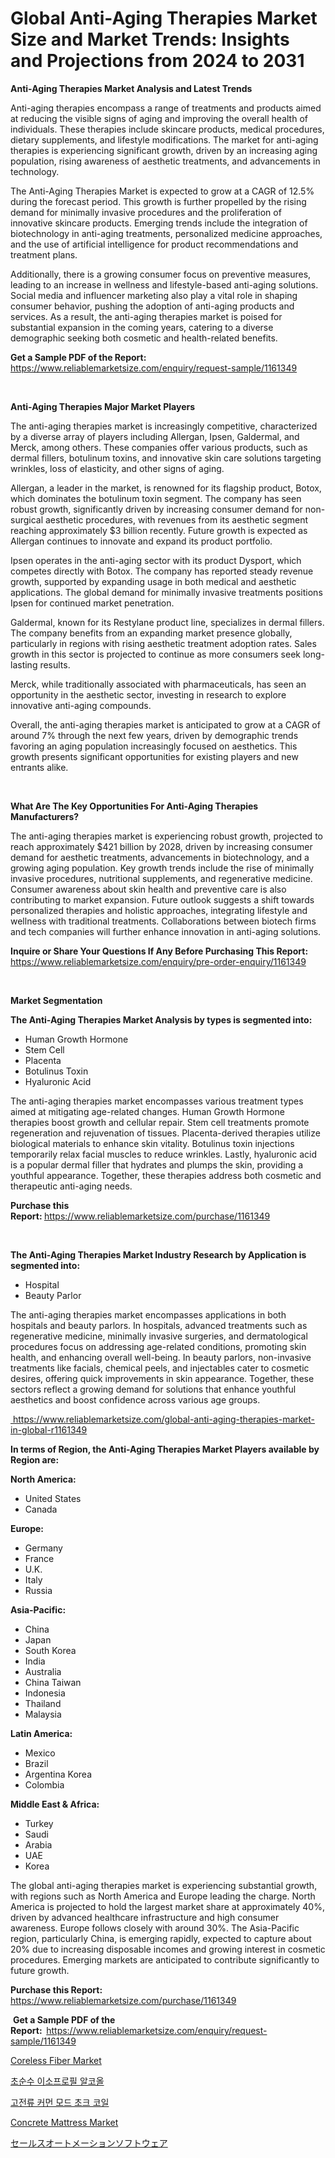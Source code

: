 <p><h1>Global Anti-Aging Therapies Market Size and Market Trends: Insights and Projections from 2024 to 2031</h1></p><p><strong>Anti-Aging Therapies Market Analysis and Latest Trends</strong></p>
<p><p>Anti-aging therapies encompass a range of treatments and products aimed at reducing the visible signs of aging and improving the overall health of individuals. These therapies include skincare products, medical procedures, dietary supplements, and lifestyle modifications. The market for anti-aging therapies is experiencing significant growth, driven by an increasing aging population, rising awareness of aesthetic treatments, and advancements in technology.</p><p>The Anti-Aging Therapies Market is expected to grow at a CAGR of 12.5% during the forecast period. This growth is further propelled by the rising demand for minimally invasive procedures and the proliferation of innovative skincare products. Emerging trends include the integration of biotechnology in anti-aging treatments, personalized medicine approaches, and the use of artificial intelligence for product recommendations and treatment plans.</p><p>Additionally, there is a growing consumer focus on preventive measures, leading to an increase in wellness and lifestyle-based anti-aging solutions. Social media and influencer marketing also play a vital role in shaping consumer behavior, pushing the adoption of anti-aging products and services. As a result, the anti-aging therapies market is poised for substantial expansion in the coming years, catering to a diverse demographic seeking both cosmetic and health-related benefits.</p></p>
<p><strong>Get a Sample PDF of the Report:&nbsp;</strong> <a href="https://www.reliablemarketsize.com/enquiry/request-sample/1161349">https://www.reliablemarketsize.com/enquiry/request-sample/1161349</a></p>
<p>&nbsp;</p>
<p><strong>Anti-Aging Therapies Major Market Players</strong></p>
<p><p>The anti-aging therapies market is increasingly competitive, characterized by a diverse array of players including Allergan, Ipsen, Galdermal, and Merck, among others. These companies offer various products, such as dermal fillers, botulinum toxins, and innovative skin care solutions targeting wrinkles, loss of elasticity, and other signs of aging.</p><p>Allergan, a leader in the market, is renowned for its flagship product, Botox, which dominates the botulinum toxin segment. The company has seen robust growth, significantly driven by increasing consumer demand for non-surgical aesthetic procedures, with revenues from its aesthetic segment reaching approximately $3 billion recently. Future growth is expected as Allergan continues to innovate and expand its product portfolio.</p><p>Ipsen operates in the anti-aging sector with its product Dysport, which competes directly with Botox. The company has reported steady revenue growth, supported by expanding usage in both medical and aesthetic applications. The global demand for minimally invasive treatments positions Ipsen for continued market penetration.</p><p>Galdermal, known for its Restylane product line, specializes in dermal fillers. The company benefits from an expanding market presence globally, particularly in regions with rising aesthetic treatment adoption rates. Sales growth in this sector is projected to continue as more consumers seek long-lasting results.</p><p>Merck, while traditionally associated with pharmaceuticals, has seen an opportunity in the aesthetic sector, investing in research to explore innovative anti-aging compounds. </p><p>Overall, the anti-aging therapies market is anticipated to grow at a CAGR of around 7% through the next few years, driven by demographic trends favoring an aging population increasingly focused on aesthetics. This growth presents significant opportunities for existing players and new entrants alike.</p></p>
<p>&nbsp;</p>
<p><strong>What Are The Key Opportunities For Anti-Aging Therapies Manufacturers?</strong></p>
<p><p>The anti-aging therapies market is experiencing robust growth, projected to reach approximately $421 billion by 2028, driven by increasing consumer demand for aesthetic treatments, advancements in biotechnology, and a growing aging population. Key growth trends include the rise of minimally invasive procedures, nutritional supplements, and regenerative medicine. Consumer awareness about skin health and preventive care is also contributing to market expansion. Future outlook suggests a shift towards personalized therapies and holistic approaches, integrating lifestyle and wellness with traditional treatments. Collaborations between biotech firms and tech companies will further enhance innovation in anti-aging solutions.</p></p>
<p><strong>Inquire or Share Your Questions If Any Before Purchasing This Report:</strong> <a href="https://www.reliablemarketsize.com/enquiry/pre-order-enquiry/1161349">https://www.reliablemarketsize.com/enquiry/pre-order-enquiry/1161349</a></p>
<p>&nbsp;</p>
<p><strong>Market Segmentation</strong></p>
<p><strong>The Anti-Aging Therapies Market Analysis by types is segmented into:</strong></p>
<p><ul><li>Human Growth Hormone</li><li>Stem Cell</li><li>Placenta</li><li>Botulinus Toxin</li><li>Hyaluronic Acid</li></ul></p>
<p><p>The anti-aging therapies market encompasses various treatment types aimed at mitigating age-related changes. Human Growth Hormone therapies boost growth and cellular repair. Stem cell treatments promote regeneration and rejuvenation of tissues. Placenta-derived therapies utilize biological materials to enhance skin vitality. Botulinus toxin injections temporarily relax facial muscles to reduce wrinkles. Lastly, hyaluronic acid is a popular dermal filler that hydrates and plumps the skin, providing a youthful appearance. Together, these therapies address both cosmetic and therapeutic anti-aging needs.</p></p>
<p><strong>Purchase this Report:&nbsp;</strong><a href="https://www.reliablemarketsize.com/purchase/1161349">https://www.reliablemarketsize.com/purchase/1161349</a></p>
<p>&nbsp;</p>
<p><strong>The Anti-Aging Therapies Market Industry Research by Application is segmented into:</strong></p>
<p><ul><li>Hospital</li><li>Beauty Parlor</li></ul></p>
<p><p>The anti-aging therapies market encompasses applications in both hospitals and beauty parlors. In hospitals, advanced treatments such as regenerative medicine, minimally invasive surgeries, and dermatological procedures focus on addressing age-related conditions, promoting skin health, and enhancing overall well-being. In beauty parlors, non-invasive treatments like facials, chemical peels, and injectables cater to cosmetic desires, offering quick improvements in skin appearance. Together, these sectors reflect a growing demand for solutions that enhance youthful aesthetics and boost confidence across various age groups.</p></p>
<p><a href="https://www.reliablemarketsize.com/global-anti-aging-therapies-market-in-global-r1161349">&nbsp;https://www.reliablemarketsize.com/global-anti-aging-therapies-market-in-global-r1161349</a></p>
<p><strong>In terms of Region, the Anti-Aging Therapies Market Players available by Region are:</strong></p>
<p>
    <p> <strong> North America: </strong>
        <ul>
            <li>United States</li>
            <li>Canada</li>
        </ul>
        </p> 
    <p> <strong> Europe: </strong>
        <ul>
            <li>Germany</li>
            <li>France</li>
            <li>U.K.</li>
            <li>Italy</li>
            <li>Russia</li>
        </ul>
        </p> 
    <p> <strong> Asia-Pacific: </strong>
        <ul>
            <li>China</li>
            <li>Japan</li>
            <li>South Korea</li>
            <li>India</li>
            <li>Australia</li>
            <li>China Taiwan</li>
            <li>Indonesia</li>
            <li>Thailand</li>
            <li>Malaysia</li>
        </ul>
        </p> 
    <p> <strong> Latin America: </strong>
        <ul>
            <li>Mexico</li>
            <li>Brazil</li>
            <li>Argentina Korea</li>
            <li>Colombia</li>
        </ul>
        </p> 
    <p> <strong> Middle East & Africa: </strong>
        <ul>
            <li>Turkey</li>
            <li>Saudi</li>
            <li>Arabia</li>
            <li>UAE</li>
            <li>Korea</li>
        </ul>
    </p>
    </p>
<p><p>The global anti-aging therapies market is experiencing substantial growth, with regions such as North America and Europe leading the charge. North America is projected to hold the largest market share at approximately 40%, driven by advanced healthcare infrastructure and high consumer awareness. Europe follows closely with around 30%. The Asia-Pacific region, particularly China, is emerging rapidly, expected to capture about 20% due to increasing disposable incomes and growing interest in cosmetic procedures. Emerging markets are anticipated to contribute significantly to future growth.</p></p>
<p><strong>Purchase this Report: </strong><a href="https://www.reliablemarketsize.com/purchase/1161349">https://www.reliablemarketsize.com/purchase/1161349</a></p>
<p>&nbsp;<strong>Get a Sample PDF of the Report:&nbsp;&nbsp;</strong><a href="https://www.reliablemarketsize.com/enquiry/request-sample/1161349">https://www.reliablemarketsize.com/enquiry/request-sample/1161349</a></p>
<p><strong></strong></p>
<p><p><a href="https://issuu.com/reportprime-2/docs/coreless-fiber-market-size-2030.ppt_82ec1cf01a129c">Coreless Fiber Market</a></p><p><a href="https://medium.com/@philipwolf44/%EC%84%B8%EA%B3%84-ultra-pure-isopropyl-alcohol-market-%EC%9D%80-2024%EC%97%90%EC%84%9C-2031%EB%A1%9C-%EC%97%B0%ED%8F%89%EA%B7%A0-%EC%A6%9D%EA%B0%80%EC%9C%A8%EC%9D%84-%EB%B3%B4%EC%9D%BC-%EA%B2%83%EC%9C%BC%EB%A1%9C-%EC%98%88%EC%83%81%EB%90%A9%EB%8B%88%EB%8B%A4-e82d8769a457">초순수 이소프로필 알코올</a></p><p><a href="https://medium.com/@philipwolf44/high-current-common-mode-choke-coils-market-%EC%9D%98-%EA%B8%80%EB%A1%9C%EB%B2%8C-%EC%8B%9C%EC%9E%A5-%EA%B0%9C%EC%9A%94%EB%8A%94-%EC%A0%84-%EC%84%B8%EA%B3%84-%EB%B0%8F-%EC%A3%BC%EC%9A%94-%EC%8B%9C%EC%9E%A5%EC%9D%98-%EC%82%B0%EC%97%85%EC%97%90-%EC%98%81%ED%96%A5%EC%9D%84-%EB%AF%B8%EC%B9%98%EB%8A%94-%EC%A3%BC%EC%9A%94-%ED%8A%B8%EB%A0%8C%EB%93%9C%EC%97%90-%EB%8C%80%ED%95%9C-%EB%8F%85%ED%8A%B9%ED%95%9C-a7c9388ca0f6">고전류 커먼 모드 초크 코일</a></p><p><a href="https://issuu.com/reportprime-2/docs/concrete-mattress-market-size-2030._cc9aba95c61090">Concrete Mattress Market</a></p><p><a href="https://medium.com/@hbhussain/sales-automation-software-market-%E3%81%AE%E3%82%B0%E3%83%AD%E3%83%BC%E3%83%90%E3%83%AB%E5%B8%82%E5%A0%B4%E6%A6%82%E8%A6%81%E3%81%AF-%E4%B8%96%E7%95%8C%E3%81%8A%E3%82%88%E3%81%B3%E4%B8%BB%E8%A6%81%E5%B8%82%E5%A0%B4%E3%81%AB%E3%81%8A%E3%81%91%E3%82%8B%E6%A5%AD%E7%95%8C%E3%81%AB%E5%BD%B1%E9%9F%BF%E3%82%92%E4%B8%8E%E3%81%88%E3%82%8B%E4%B8%BB%E8%A6%81%E3%81%AA%E3%83%88%E3%83%AC%E3%83%B3%E3%83%89%E3%81%AB%E3%81%A4%E3%81%84%E3%81%A6-%E7%8B%AC%E8%87%AA%E3%81%AE%E8%A6%96%E7%82%B9%E3%82%92%E6%8F%90%E4%BE%9B%E3%81%97%E3%81%BE%E3%81%99-2428b100e5d0">セールスオートメーションソフトウェア</a></p></p>